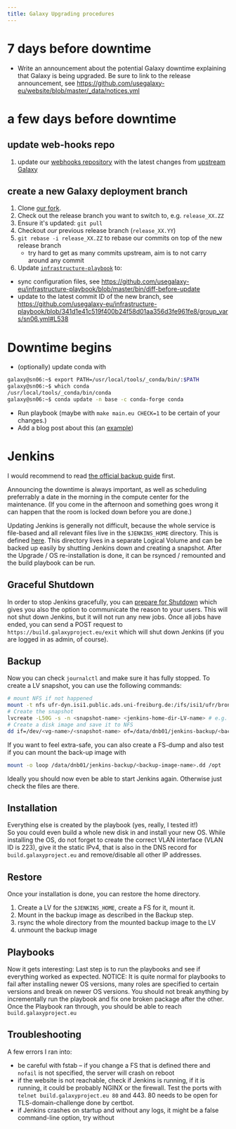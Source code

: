 ```yaml
---
title: Galaxy Upgrading procedures
---
```



# 7 days before downtime

- Write an announcement about the potential Galaxy downtime explaining that Galaxy is being upgraded. Be sure to link to the release announcement,  see https://github.com/usegalaxy-eu/website/blob/master/_data/notices.yml

# a few days before downtime

## update web-hooks repo

1. update our [webhooks repository](https://github.com/usegalaxy-eu/galaxy-webhooks) with the latest changes from [upstream Galaxy](https://github.com/galaxyproject/galaxy/tree/dev/config/plugins/webhooks)

## create a new Galaxy deployment branch

1. Clone [our fork](https://github.com/usegalaxy-eu/galaxy/).
2. Check out the release branch you want to switch to, e.g. `release_XX.ZZ`
3. Ensure it's updated: `git pull`
4. Checkout *our* previous release branch (`release_XX.YY`)
5. `git rebase -i release_XX.ZZ` to rebase our commits on top of the new release branch
   * try hard to get as many commits upstream, aim is to not carry around any commit  
6. Update [`infrastructure-playbook`](https://github.com/usegalaxy-eu/infrastructure-playbook/) to:
 * sync configuration files, see https://github.com/usegalaxy-eu/infrastructure-playbook/blob/master/bin/diff-before-update
 * update to the latest commit ID of the new branch, see https://github.com/usegalaxy-eu/infrastructure-playbook/blob/341d1e41c519f400b24f58d01aa356d3fe961fe8/group_vars/sn06.yml#L538


# Downtime begins

- (optionally) update conda with

```bash
galaxy@sn06:~$ export PATH=/usr/local/tools/_conda/bin/:$PATH
galaxy@sn06:~$ which conda
/usr/local/tools/_conda/bin/conda
galaxy@sn06:~$ conda update -n base -c conda-forge conda
```

- Run playbook (maybe with `make main.eu CHECK=1` to be certain of your changes.)
- Add a blog post about this (an [example](https://github.com/usegalaxy-eu/galaxy-freiburg/pull/82))


# Jenkins

I would recommend to read [the official backup guide](https://www.jenkins.io/doc/book/system-administration/backing-up/) first.  

Announcing the downtime is always important, as well as scheduling preferrably a date in the morning in the compute center for the maintenance. (If you come in the afternoon and something goes wrong it can happen that the room is locked down before you are done.)

Updating Jenkins is generally not difficult, because the whole service is file-based and all relevant files live in the `$JENKINS_HOME` directory. This is defined [here](https://github.com/usegalaxy-eu/infrastructure-playbook/blob/25ddd20a643c33234712ae40641cc29b0fab731d/group_vars/build.yml#L3). This directory lives in a separate Logical Volume and can be backed up easily by shutting Jenkins down and creating a snapshot. After the Upgrade / OS re-installation is done, it can be rsynced / remounted and the build playbook can be run.  

## Graceful Shutdown

In order to stop Jenkins gracefully, you can [prepare for Shutdown](https://build.galaxyproject.eu/manage/prepareShutdown) which gives you also the option to communicate the reason to your users. This will not shut down Jenkins, but it will not run any new jobs. Once all jobs have ended, you can send a POST request to `https://build.galaxyproject.eu/exit` which will shut down Jenkins (if you are logged in as admin, of course).  

## Backup
Now you can check `journalctl` and make sure it has fully stopped. To create a LV snapshot, you can use the following commands:
~~~sh
# mount NFS if not happened
mount -t nfs ufr-dyn.isi1.public.ads.uni-freiburg.de:/ifs/isi1/ufr/bronze/nfs/denbi/ /data/dnb01
# Create the snapshot
lvcreate -L50G -s -n <snapshot-name> <jenkins-home-dir-LV-name> # e.g. /dev/rl/jenkins-home
# Create a disk image and save it to NFS
dd if=/dev/<vg-name>/<snapshot-name> of=/data/dnb01/jenkins-backup/<backup-image-name>.dd
~~~
If you want to feel extra-safe, you can also create a FS-dump and also test if you can mount the back-up image with
~~~sh
mount -o loop /data/dnb01/jenkins-backup/<backup-image-name>.dd /opt
~~~
Ideally you should now even be able to start Jenkins again. Otherwise just check the files are there.

## Installation
Everything else is created by the playbook (yes, really, I tested it!)  
So you could even build a whole new disk in and install your new OS.
While installing the OS, do not forget to create the correct VLAN interface (VLAN ID is 223), give it the static IPv4, that is also in the DNS record for `build.galaxyproject.eu` and remove/disable all other IP addresses.  

## Restore
Once your installation is done, you can restore the home directory.
1. Create a LV for the `$JENKINS_HOME`, create a FS for it, mount it.
2. Mount in the backup image as described in the Backup step.
3. rsync the whole directory from the mounted backup image to the LV
4. unmount the backup image

## Playbooks
Now it gets interesting: Last step is to run the playbooks and see if everything worked as expected.
NOTICE: It is quite normal for playbooks to fail after installing newer OS versions, many roles are specified to certain versions and break on newer OS versions.
You should not break anything by incrementally run the playbook and fix one broken package after the other.
Once the Playbook ran through, you should be able to reach `build.galaxyproject.eu`

## Troubleshooting
A few errors I ran into:
- be careful with fstab – if you change a FS that is defined there and `nofail` is not specified, the server will crash on reboot
- if the website is not reachable, check if Jenkins is running, if it is running, it could be probably NGINX or the firewall. Test the ports with `telnet build.galaxyproject.eu 80` and 443. 80 needs to be open for TLS-domain-challenge done by certbot.
- if Jenkins crashes on startup and without any logs, it might be a false command-line option, try without
